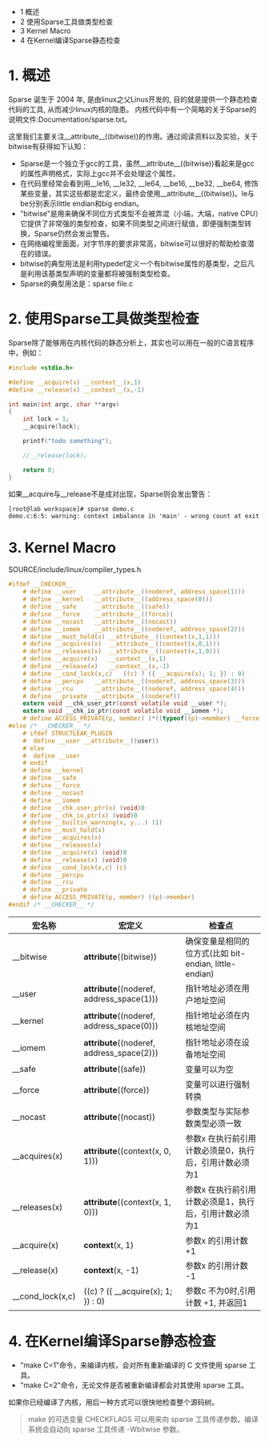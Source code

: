 - 1 概述
- 2 使用Sparse工具做类型检查
- 3 Kernel Macro
- 4 在Kernel编译Sparse静态检查

# 1. 概述

Sparse 诞生于 2004 年, 是由linux之父Linus开发的, 目的就是提供一个静态检查代码的工具, 从而减少linux内核的隐患。
内核代码中有一个简略的关于Sparse的说明文件:Documentation/sparse.txt。

这里我们主要关注__attribute__((bitwise))的作用。通过阅读资料以及实验，关于bitwise有获得如下认知：

- Sparse是一个独立于gcc的工具，虽然__attribute__((bitwise))看起来是gcc的属性声明格式，实际上gcc并不会处理这个属性。
- 在代码里经常会看到用\_\_le16, \_\_le32, \_\_le64, \_\_be16, \_\_be32, \_\_be64, 修饰某些变量，其实这些都是宏定义，最终会使用\_\_attribute\_\_((bitwise))。le与be分别表示little endian和big endian。
- "bitwise"是用来确保不同位方式类型不会被弄混（小端，大端，native CPU）它提供了非常强的类型检查，如果不同类型之间进行赋值，即便强制类型转换，Sparse仍然会发出警告。
- 在网络编程里面面，对字节序的要求非常高，bitwise可以很好的帮助检查潜在的错误。
- bitwise的典型用法是利用typedef定义一个有bitwise属性的基类型，之后凡是利用该基类型声明的变量都将被强制类型检查。
- Sparse的典型用法是：sparse file.c

# 2. 使用Sparse工具做类型检查

Sparse除了能够用在内核代码的静态分析上，其实也可以用在一般的C语言程序中，例如：

```c
#include <stdio.h>

#define __acquire(x) __context__(x,1)
#define __release(x) __context__(x,-1)

int main(int argc, char **argv)
{
    int lock = 1;
    __acquire(lock);

    printf("todo something");

    //__release(lock);

    return 0;
}
```

如果\_\_acquire与\_\_release不是成对出现，Sparse则会发出警告：
```
[root@lab workspace]# sparse demo.c
demo.c:6:5: warning: context imbalance in 'main' - wrong count at exit
```

# 3. Kernel Macro

SOURCE/include/linux/compiler_types.h

```c
#ifdef __CHECKER__
    # define __user     __attribute__((noderef, address_space(1)))
    # define __kernel   __attribute__((address_space(0)))
    # define __safe     __attribute__((safe))
    # define __force    __attribute__((force))
    # define __nocast   __attribute__((nocast))
    # define __iomem    __attribute__((noderef, address_space(2)))
    # define __must_hold(x) __attribute__((context(x,1,1)))
    # define __acquires(x)  __attribute__((context(x,0,1)))
    # define __releases(x)  __attribute__((context(x,1,0)))
    # define __acquire(x)   __context__(x,1)
    # define __release(x)   __context__(x,-1)
    # define __cond_lock(x,c)   ((c) ? ({ __acquire(x); 1; }) : 0)
    # define __percpu   __attribute__((noderef, address_space(3)))
    # define __rcu      __attribute__((noderef, address_space(4)))
    # define __private  __attribute__((noderef))
    extern void __chk_user_ptr(const volatile void __user *);
    extern void __chk_io_ptr(const volatile void __iomem *);
    # define ACCESS_PRIVATE(p, member) (*((typeof((p)->member) __force *) &(p)->member))
#else /* __CHECKER__ */
    # ifdef STRUCTLEAK_PLUGIN
    #  define __user __attribute__((user))
    # else
    #  define __user
    # endif
    # define __kernel
    # define __safe
    # define __force
    # define __nocast
    # define __iomem
    # define __chk_user_ptr(x) (void)0
    # define __chk_io_ptr(x) (void)0
    # define __builtin_warning(x, y...) (1)
    # define __must_hold(x)
    # define __acquires(x)
    # define __releases(x)
    # define __acquire(x) (void)0
    # define __release(x) (void)0
    # define __cond_lock(x,c) (c)
    # define __percpu
    # define __rcu
    # define __private
    # define ACCESS_PRIVATE(p, member) ((p)->member)
#endif /* __CHECKER__ */
```

宏名称 | 宏定义 | 检查点
---|---|---
__bitwise | __attribute__((bitwise)) | 确保变量是相同的位方式(比如 bit-endian, little-endian)
__user | __attribute__((noderef, address_space(1))) | 指针地址必须在用户地址空间
__kernel | __attribute__((noderef, address_space(0))) | 指针地址必须在内核地址空间
__iomem | __attribute__((noderef, address_space(2))) | 指针地址必须在设备地址空间
__safe | __attribute__((safe)) | 变量可以为空
__force | __attribute__((force)) | 变量可以进行强制转换
__nocast | __attribute__((nocast)) | 参数类型与实际参数类型必须一致
__acquires(x) | __attribute__((context(x, 0, 1))) | 参数x 在执行前引用计数必须是0，执行后，引用计数必须为1
__releases(x) | __attribute__((context(x, 1, 0))) | 参数x 在执行前引用计数必须是1，执行后，引用计数必须为1
__acquire(x) | __context__(x,  1) | 参数x 的引用计数 +1
__release(x) | __context__(x, -1) | 参数x 的引用计数 -1
__cond_lock(x,c) | ((c) ? ({ __acquire(x); 1; }) : 0) | 参数c 不为0时,引用计数 +1, 并返回1




# 4. 在Kernel编译Sparse静态检查

- "make C=1"命令，来编译内核，会对所有重新编译的 C 文件使用 sparse 工具。
- "make C=2"命令，无论文件是否被重新编译都会对其使用 sparse 工具。


如果你已经编译了内核，用后一种方式可以很快地检查整个源码树。

> make 的可选变量 CHECKFLAGS 可以用来向 sparse 工具传递参数。编译系统会自动向 sparse 工具传递 -Wbitwise 参数。
